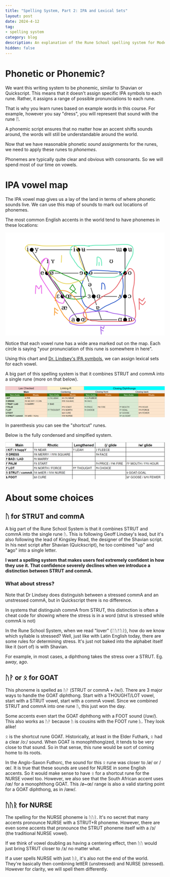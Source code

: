 ```yaml
---
title: "Spelling System, Part 2: IPA and Lexical Sets"
layout: post
date: 2024-4-12
tag:
- spelling system
category: blog
description: An explanation of the Rune School spelling system for Modern English Futhorc
hidden: false
---
```


# Phonetic or Phonemic?

We want this writing system to be phonemic, similar to Shavian or Quickscript. This means that it doesn't assign specific IPA symbols to each rune. Rather, it assigns a range of possible pronunciations to each rune.

That is why you learn runes based on example words in this course. For example, however you say "dress", you will represent that sound with the rune ᛖ.

A phonemic script ensures that no matter how an accent shifts sounds around, the words will still be understandable around the world.

Now that we have reasonable phonetic *sound* assignments for the runes, we need to apply these runes to *phonemes*. 

Phonemes are typically quite clear and obvious with consonants. So we will spend most of our time on vowels.

# IPA vowel map

The IPA vowel map gives us a lay of the land in terms of where phonetic sounds live. We can use this map of sounds to mark out locations of phonemes.

The most common English accents in the world tend to have phonemes in these locations:

![IPA vowel map](/assets/images/runeSchool2IPAmapNoSchwa.png)

Notice that each vowel rune has a wide area marked out on the map. Each circle is saying "your pronunciation of this rune is somewhere in here".

Using this chart and [Dr. Lindsey's IPA symbols](/version-2/#lindsey-vowels), we can assign lexical sets for each vowel.

A big part of this spelling system is that it combines STRUT and commA into a single rune (more on that below).

![Rune School Lexical Sets](/assets/images/BoboLexicalSets.png)

In parenthesis you can see the "shortcut" runes. 

Below is the fully condensed and simplfied system.

![Rune School Lexical Sets Simplified](/assets/images/BoboLexicalSetsSimplified.png)

# About some choices

## ᚢ for STRUT and commA

A big part of the Rune School System is that it combines STRUT and commA into the single rune ᚢ. This is following Geoff Lindsey's lead, but it's also following the lead of Kingsley Read, the designer of the Shavian script. In his next script after Shavian (Quickscript), he too combined "up" and "**a**go" into a single letter.

**I want a spelling system that makes users feel extremely confident in how they use it. That confidence severely declines when we introduce a distinction between STRUT and commA.**

### What about stress?

Note that Dr Lindsey does distinguish between a stressed commA and an unstressed commA, but in Quickscript there is no difference.

In systems that distinguish commA from STRUT, this distinction is often a cheat code for showing where the stress is in a word (strut is stressed while commA is not)

In the Rune School System, when we read "lover" (ᛚᚢᚠᚢᚱ), how do we know which syllable is stressed? Well, just like with Latin English today, there are some rules for determining stress. It's just not baked into the alphabet itself like it (sort of) is with Shavian.

For example, in most cases, a diphthong takes the stress over a STRUT. Eg. a*way*, a*go*.

## ᚢᚹ or ᛟ for GOAT

This phoneme is spelled as ᚢᚹ (STRUT or commA + /w/). There are 3 major ways to handle the GOAT diphthong. Start with a THOUGHT/LOT vowel, start with a STRUT vowel, start with a commA vowel. Since we combined STRUT and commA into one rune ᚢ, this just won the day.

Some accents even start the GOAT diphthong with a FOOT sound (/ʊw/). This also works as ᚢᚹ because ᚢ is cousins with the FOOT rune ᚣ. They look alike!

ᛟ is the shortcut rune GOAT. Historically, at least in the Elder Futhark, ᛟ had a clear /o:/ sound. When GOAT is monophthongized, it tends to be very close to that sound. So in that sense, this rune would be sort of coming home to its roots.

In the Anglo-Saxon Futhorc, the sound for this ᛟ rune was closer to /ø/ or /œ/. It is true that these sounds are used for NURSE in some English accents. So it would make sense to have ᛟ for a shortcut rune for the NURSE vowel too. However, we also see that the South African accent uses /œ/ for a monophthong GOAT. This /ø~œ/ range is also a valid starting point for a GOAT diphthong, as in /œw/.


## ᚢᚢᚱ for NURSE

The spelling for the NURSE phoneme is ᚢᚢᚱ. It's no secret that many accents pronounce NURSE with a STRUT+R phoneme. However, there are even some accents that pronounce the STRUT phoneme itself with a /ɜ/ (the traditional NURSE vowel). 

If we think of vowel doubling as having a centering effect, then ᚢᚢ would just bring STRUT closer to /ɜ/ no matter what.

If a user spells NURSE with just ᚢᚱ, it's also not the end of the world. They're basically then combining lettER (unstressed) and NURSE (stressed). However for clarity, we will spell them differently.

